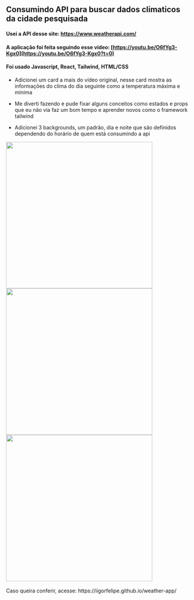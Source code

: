## Consumindo API para buscar dados climaticos da cidade pesquisada
#### Usei a API desse site: https://www.weatherapi.com/
#### A aplicação foi feita seguindo esse vídeo: [https://youtu.be/O6fYg3-Kgx0](https://youtu.be/O6fYg3-Kgx0?t=0)
#### Foi usado Javascript, React, Tailwind, HTML/CSS

- Adicionei um card a mais do vídeo original, nesse card mostra as informações do clima do dia seguinte como a temperatura máxima e mínima

- Me diverti fazendo e pude fixar alguns conceitos como estados e props que eu não via faz um bom tempo e aprender novos como o framework tailwind

- Adicionei 3 backgrounds, um padrão, dia e noite que são definidos dependendo do horário de quem está consumindo a api
<div flex>
  <img src='https://user-images.githubusercontent.com/87145566/173201761-357591d5-d7f8-40ab-b3d2-57c7a474dd87.png' width='400px' />
  <img src='https://user-images.githubusercontent.com/87145566/173200755-50f34d3a-4066-4c75-8aaa-ff495ef044c1.png' width='400px' />
  <img src='https://user-images.githubusercontent.com/87145566/173201740-f4ebe17e-041c-4a14-935d-ab36939b7dc3.png' width='400px' />
</div>
</br>
Caso queira conferir, acesse: https://iigorfelipe.github.io/weather-app/
